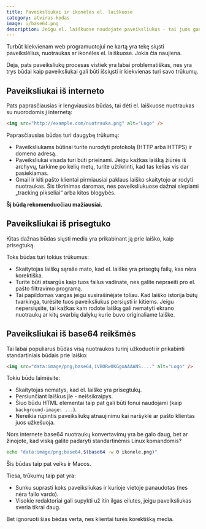 ```yaml
---
title: Paveiksliukai ir ikonėlės el. laiškuose
category: atviras-kodas
image: i/base64.png
description: Jeigu el. laiškuose naudojate paveiksliukus - tai juos gana nepatogu pridedinėti kaip el. laiško priedus. O ir online base64 generatoriai paveiksliukams - nepatogūs.
---
```


Turbūt kiekvienam web programuotojui ne kartą yra tekę siųsti paveikslėlius, nuotraukas ar ikonėles el. laiškuose. Jokia čia naujiena.

Deja, pats paveiksliukų procesas vistiek yra labai problematiškas, nes yra trys būdai kaip paveiksliukai gali būti išsiųsti ir kiekvienas turi savo trūkumų.

## Paveiksliukai iš interneto

Pats paprasčiausias ir lengviausias būdas, tai dėti el. laiškuose nuotraukas su nuorodomis į internetą:

```html
<img src="http://example.com/nuotrauka.png" alt="Logo" />
```

Paprasčiausias būdas turi daugybę trūkumų:

* Paveiksliukams būtinai turite nurodyti protokolą (HTTP arba HTTPS) ir domeno adresą.
* Paveiksliukai visada turi būti prieinami. Jeigu kažkas laišką žiūrės iš archyvų, tarkime po kelių metų, turite užtikrinti, kad tas kelias vis dar pasiekiamas.
* Gmail ir kiti pašto klientai pirmiausiai paklaus laiško skaitytojo ar rodyti nuotraukas. Šis tikrinimas daromas, nes paveiksliukuose dažnai slepiami „tracking pikseliai“ arba kitos blogybės.

**Šį būdą rekomenduočiau mažiausiai.**

## Paveiksliukai iš prisegtuko

Kitas dažnas būdas siųsti media yra prikabinant ją prie laiško, kaip prisegtuką.

Toks būdas turi tokius trūkumus:

* Skaitytojas laiškų sąraše mato, kad el. laiške yra prisegtų failų, kas nėra korektiška.
* Turite būti atsargūs kaip tuos failus vadinate, nes galite nepraeiti pro el. pašto filtravimo programą.
* Tai papildomas vargas jeigu susirašinėjate toliau. Kad laiško istorija būtų tvarkinga, turėsite tuos paveiksliukus persiųsti ir kitiems. Jeigu nepersiųsite, tai kažkas kam rodote laišką gali nematyti ekrano nuotraukų ar kitų svarbių dalykų kurie buvo originaliame laiške.

## Paveiksliukai iš base64 reikšmės

Tai labai populiarus būdas visą nuotraukos turinį užkoduoti ir prikabinti standartiniais būdais prie laiško:

```html
<img src="data:image/png;base64,iVBORw0KGgoAAAANS...." alt="Logo" />
```

Tokiu būdu laimėsite:

* Skaitytojas nematys, kad el. laiške yra prisegtukų.
* Persiunčiant laiškus jie - neišsikraipys.
* Šiuo būdu HTML elementai taip pat gali būti fonui naudojami (kaip `background-image: ...`).
* Nereikia rūpintis paveiksliukų atnaujinimu kai naršyklė ar pašto klientas juos užkešuoja.

Nors internete base64 nuotraukų konvertavimų yra be galo daug, bet ar žinojote, kad viską galite padaryti standartinėmis Linux komandomis?

```bash
echo "data:image/png;base64,$(base64 -w 0 ikonele.png)"
```

Šis būdas taip pat veiks ir Macos.

Tiesa, trūkumų taip pat yra:

* Sunku suprasti koks paveiksliukas ir kurioje vietoje panaudotas (nes nėra failo vardo).
* Visokie redaktoriai gali supykti už itin ilgas eilutes, jeigu paveiksliukas sveria tikrai daug.

Bet ignoruoti šias bėdas verta, nes klientai turės korektišką media.

